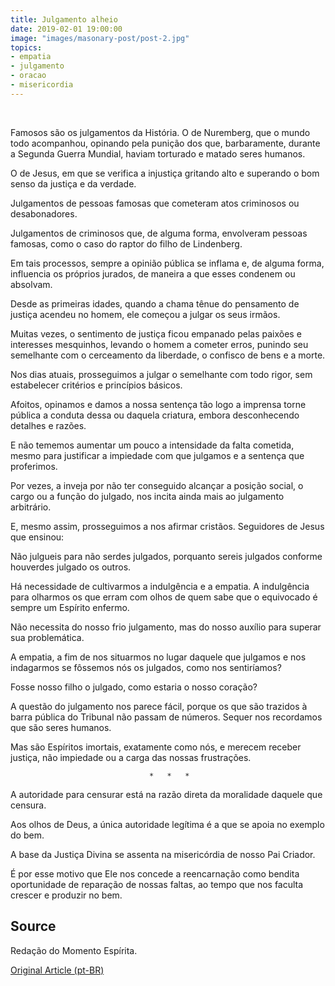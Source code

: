```yaml
---
title: Julgamento alheio
date: 2019-02-01 19:00:00
image: "images/masonary-post/post-2.jpg"
topics: 
- empatia
- julgamento
- oracao
- misericordia
---
```

 

Famosos são os julgamentos da História. O de Nuremberg, que o mundo todo
acompanhou, opinando pela punição dos que, barbaramente, durante a Segunda
Guerra Mundial, haviam torturado e matado seres humanos.

O de Jesus, em que se verifica a injustiça gritando alto e superando o bom
senso da justiça e da verdade.

Julgamentos de pessoas famosas que cometeram atos criminosos ou desabonadores.

Julgamentos de criminosos que, de alguma forma, envolveram pessoas famosas,
como o caso do raptor do filho de Lindenberg.

Em tais processos, sempre a opinião pública se inflama e, de alguma forma,
influencia os próprios jurados, de maneira a que esses condenem ou absolvam.

Desde as primeiras idades, quando a chama tênue do pensamento de justiça
acendeu no homem, ele começou a julgar os seus irmãos.

Muitas vezes, o sentimento de justiça ficou empanado pelas paixões e interesses
mesquinhos, levando o homem a cometer erros, punindo seu semelhante com o
cerceamento da liberdade, o confisco de bens e a morte.

Nos dias atuais, prosseguimos a julgar o semelhante com todo rigor, sem
estabelecer critérios e princípios básicos.

Afoitos, opinamos e damos a nossa sentença tão logo a imprensa torne pública a
conduta dessa ou daquela criatura, embora desconhecendo detalhes e razões.

E não tememos aumentar um pouco a intensidade da falta cometida, mesmo para
justificar a impiedade com que julgamos e a sentença que proferimos.

Por vezes, a inveja por não ter conseguido alcançar a posição social, o cargo
ou a função do julgado, nos incita ainda mais ao julgamento arbitrário.

E, mesmo assim, prosseguimos a nos afirmar cristãos. Seguidores de Jesus que
ensinou:

Não julgueis para não serdes julgados, porquanto sereis julgados conforme
houverdes julgado os outros.

Há necessidade de cultivarmos a indulgência e a empatia. A indulgência para
olharmos os que erram com olhos de quem sabe que o equivocado é sempre um
Espírito enfermo.

Não necessita do nosso frio julgamento, mas do nosso auxílio para superar sua
problemática.

A empatia, a fim de nos situarmos no lugar daquele que julgamos e nos
indagarmos se fôssemos nós os julgados, como nos sentiríamos?

Fosse nosso filho o julgado, como estaria o nosso coração?

A questão do julgamento nos parece fácil, porque os que são trazidos à barra
pública do Tribunal não passam de números. Sequer nos recordamos que são seres
humanos.

Mas são Espíritos imortais, exatamente como nós, e merecem receber justiça, não
impiedade ou a carga das nossas frustrações.

                                   *   *   *

A autoridade para censurar está na razão direta da moralidade daquele que
censura.

Aos olhos de Deus, a única autoridade legítima é a que se apoia no exemplo do
bem.

A base da Justiça Divina se assenta na misericórdia de nosso Pai Criador.

É por esse motivo que Ele nos concede a reencarnação como bendita oportunidade
de reparação de nossas faltas, ao tempo que nos faculta crescer e produzir no
bem.

## Source
Redação do Momento Espírita.

[Original Article (pt-BR)](http://momento.com.br/pt/ler_texto.php?id=1556)
